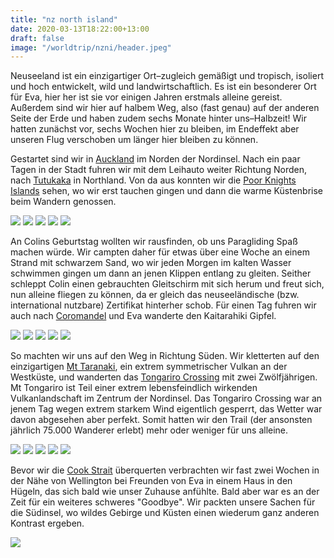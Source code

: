 ```yaml
---
title: "nz north island"
date: 2020-03-13T18:22:00+13:00
draft: false
image: "/worldtrip/nzni/header.jpeg"
---
```


Neuseeland ist ein einzigartiger Ort–zugleich gemäßigt und tropisch, isoliert und hoch entwickelt, wild und landwirtschaftlich. Es ist ein besonderer Ort für Eva, hier her ist sie vor einigen Jahren erstmals alleine gereist. Außerdem sind wir hier auf halbem Weg, also (fast genau) auf der anderen Seite der Erde und haben zudem sechs Monate hinter uns–Halbzeit! Wir hatten zunächst vor, sechs Wochen hier zu bleiben, im Endeffekt aber unseren Flug verschoben um länger hier bleiben zu können.

Gestartet sind wir in [Auckland](https://de.wikipedia.org/wiki/Auckland) im Norden der Nordinsel. Nach ein paar Tagen in der Stadt fuhren wir mit dem Leihauto weiter Richtung Norden, nach [Tutukaka](https://de.wikipedia.org/wiki/Tutukaka_Harbour) in Northland. Von da aus konnten wir die [Poor Knights Islands](https://de.wikipedia.org/wiki/Poor_Knights_Islands) sehen, wo wir erst tauchen gingen und dann die warme Küstenbrise beim Wandern genossen.

![](/worldtrip/nzni/nort_1.jpeg)
![](/worldtrip/nzni/nort_2.jpeg)
![](/worldtrip/nzni/nort_3.jpeg)
![](/worldtrip/nzni/nort_4.jpeg)
![](/worldtrip/nzni/nort_5.jpeg)

An Colins Geburtstag wollten wir rausfinden, ob uns Paragliding Spaß machen würde. Wir campten daher für etwas über eine Woche an einem Strand mit schwarzem Sand, wo wir jeden Morgen im kalten Wasser schwimmen gingen um dann an jenen Klippen entlang zu gleiten. Seither schleppt Colin einen gebrauchten Gleitschirm mit sich herum und freut sich, nun alleine fliegen zu können, da er gleich das neuseeländische (bzw. international nutzbare) Zertifikat hinterher schob. Für einen Tag fuhren wir auch nach [Coromandel](https://de.wikipedia.org/wiki/Coromandel_(Neuseeland)) und Eva wanderte den Kaitarahiki Gipfel.

![](/worldtrip/nzni/para_1.jpeg)
![](/worldtrip/nzni/para_2.jpeg)
![](/worldtrip/nzni/para_3.jpeg)
![](/worldtrip/nzni/para_4.jpeg)
![](/worldtrip/nzni/para_5.jpeg)

So machten wir uns auf den Weg in Richtung Süden. Wir kletterten auf den einzigartigen [Mt Taranaki](https://de.wikipedia.org/wiki/Mount_Taranaki), ein extrem symmetrischer Vulkan an der Westküste, und wanderten das [Tongariro Crossing](https://de.wikipedia.org/wiki/Tongariro_Alpine_Crossing) mit zwei Zwölfjährigen. Mt Tongariro ist Teil einer extrem lebensfeindlich wirkenden Vulkanlandschaft im Zentrum der Nordinsel. Das Tongariro Crossing war an jenem Tag wegen extrem starkem Wind eigentlich gesperrt, das Wetter war davon abgesehen aber perfekt. Somit hatten wir den Trail (der ansonsten jährlich 75.000 Wanderer erlebt) mehr oder weniger für uns alleine.

![](/worldtrip/nzni/hike_1.jpeg)
![](/worldtrip/nzni/hike_2.jpeg)
![](/worldtrip/nzni/hike_3.jpeg)
![](/worldtrip/nzni/hike_4.jpeg)
![](/worldtrip/nzni/hike_5.jpeg)

Bevor wir die [Cook Strait](https://de.wikipedia.org/wiki/Cookstraße) überquerten verbrachten wir fast zwei Wochen in der Nähe von Wellington bei Freunden von Eva in einem Haus in den Hügeln, das sich bald wie unser Zuhause anfühlte. Bald aber war es an der Zeit für ein weiteres schweres "Goodbye". Wir packten unsere Sachen für die Südinsel, wo wildes Gebirge und Küsten einen wiederum ganz anderen Kontrast ergeben.

![](/worldtrip/nzni/selfie.jpeg)

